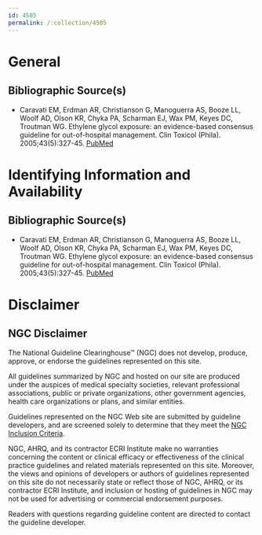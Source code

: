```yaml
---
id: 4505
permalink: /:collection/4505
---
```


# General

## Bibliographic Source(s)

- Caravati EM, Erdman AR, Christianson G, Manoguerra AS, Booze LL, Woolf AD, Olson KR, Chyka PA, Scharman EJ, Wax PM, Keyes DC, Troutman WG. Ethylene glycol exposure: an evidence-based consensus guideline for out-of-hospital management. Clin Toxicol (Phila). 2005;43(5):327-45. [ PubMed ](http://www.ncbi.nlm.nih.gov/entrez/query.fcgi?cmd=Retrieve&db=pubmed&dopt=Abstract&list_uids=16235508)

# Identifying Information and Availability

## Bibliographic Source(s)

- Caravati EM, Erdman AR, Christianson G, Manoguerra AS, Booze LL, Woolf AD, Olson KR, Chyka PA, Scharman EJ, Wax PM, Keyes DC, Troutman WG. Ethylene glycol exposure: an evidence-based consensus guideline for out-of-hospital management. Clin Toxicol (Phila). 2005;43(5):327-45. [ PubMed ](http://www.ncbi.nlm.nih.gov/entrez/query.fcgi?cmd=Retrieve&db=pubmed&dopt=Abstract&list_uids=16235508)

# Disclaimer

## NGC Disclaimer

The National Guideline Clearinghouse™ (NGC) does not develop, produce, approve, or endorse the guidelines represented on this site.

All guidelines summarized by NGC and hosted on our site are produced under the auspices of medical specialty societies, relevant professional associations, public or private organizations, other government agencies, health care organizations or plans, and similar entities.

Guidelines represented on the NGC Web site are submitted by guideline developers, and are screened solely to determine that they meet the [NGC Inclusion Criteria](/help-and-about/summaries/inclusion-criteria).

NGC, AHRQ, and its contractor ECRI Institute make no warranties concerning the content or clinical efficacy or effectiveness of the clinical practice guidelines and related materials represented on this site. Moreover, the views and opinions of developers or authors of guidelines represented on this site do not necessarily state or reflect those of NGC, AHRQ, or its contractor ECRI Institute, and inclusion or hosting of guidelines in NGC may not be used for advertising or commercial endorsement purposes.

Readers with questions regarding guideline content are directed to contact the guideline developer.

